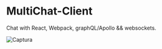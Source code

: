 # MultiChat-Client
Chat with React, Webpack, graphQL/Apollo && websockets. 

![Captura](https://user-images.githubusercontent.com/38286900/93836110-f3bfa980-fc57-11ea-987b-f2dff47473cf.JPG)
